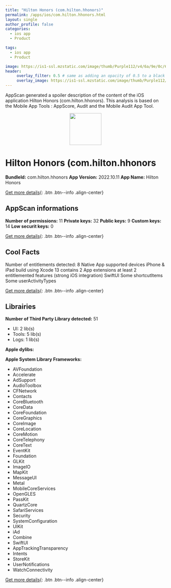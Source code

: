 ```yaml
---
title: "Hilton Honors (com.hilton.hhonors)"
permalink: /apps/ios/com.hilton.hhonors.html
layout: single
author_profile: false
categories: 
  - ios app 
  - Product 

tags: 
  - ios app 
  - Product 

image: https://is1-ssl.mzstatic.com/image/thumb/Purple112/v4/6a/9e/0c/6a9e0cb0-1e5d-bc07-0523-5b555937d7f3/AppIcon-1x_U007emarketing-0-7-0-85-220.png/512x512bb.jpg
header: 
     overlay_filter: 0.5 # same as adding an opacity of 0.5 to a black background
     overlay_image: https://is1-ssl.mzstatic.com/image/thumb/Purple112/v4/6a/9e/0c/6a9e0cb0-1e5d-bc07-0523-5b555937d7f3/AppIcon-1x_U007emarketing-0-7-0-85-220.png/512x512bb.jpg
---
```

AppScan generated a spoiler description of the content of the iOS application Hilton Honors (com.hilton.hhonors). This analysis is based on the Mobile App Tools : AppScore, Audit and the Mobile Audit App Tool.

  
  
<div style="text-align: center;"><img src="https://is1-ssl.mzstatic.com/image/thumb/Purple112/v4/6a/9e/0c/6a9e0cb0-1e5d-bc07-0523-5b555937d7f3/AppIcon-1x_U007emarketing-0-7-0-85-220.png/512x512bb.jpg" width="100" height="100"></div>  
  
# Hilton Honors (com.hilton.hhonors

**BundleId:** com.hilton.hhonors
**App Version:** 2022.10.11
**App Name:** Hilton Honors


[Get more details](/pricing.html){: .btn .btn--info .align-center}  
  
## AppScan informations 

**Number of permissions:** 11
**Private keys:** 32
**Public keys:** 9
**Custom keys:** 14
**Low securit keys:** 0
  
[Get more details](/pricing.html){: .btn .btn--info .align-center}

## Cool Facts

Number of entitlements detected: 8
Native App
supported devices iPhone & iPad
build using Xcode 13
contains 2 App extensions
at least 2 entitlemented features (strong iOS integration)
SwiftUI
Some shortcutItems 
Some userActivityTypes
  
[Get more details](/pricing.html){: .btn .btn--info .align-center}

## Librairies 
**Number of Third Party Library detected:** 51
- UI: 2 lib(s)
- Tools: 5 lib(s)
- Logs: 1 lib(s)

**Apple dylibs:**


**Apple System Library Frameworks:**
- AVFoundation
- Accelerate
- AdSupport
- AudioToolbox
- CFNetwork
- Contacts
- CoreBluetooth
- CoreData
- CoreFoundation
- CoreGraphics
- CoreImage
- CoreLocation
- CoreMotion
- CoreTelephony
- CoreText
- EventKit
- Foundation
- GLKit
- ImageIO
- MapKit
- MessageUI
- Metal
- MobileCoreServices
- OpenGLES
- PassKit
- QuartzCore
- SafariServices
- Security
- SystemConfiguration
- UIKit
- iAd
- Combine
- SwiftUI
- AppTrackingTransparency
- Intents
- StoreKit
- UserNotifications
- WatchConnectivity


  
[Get more details](/pricing.html){: .btn .btn--info .align-center}

